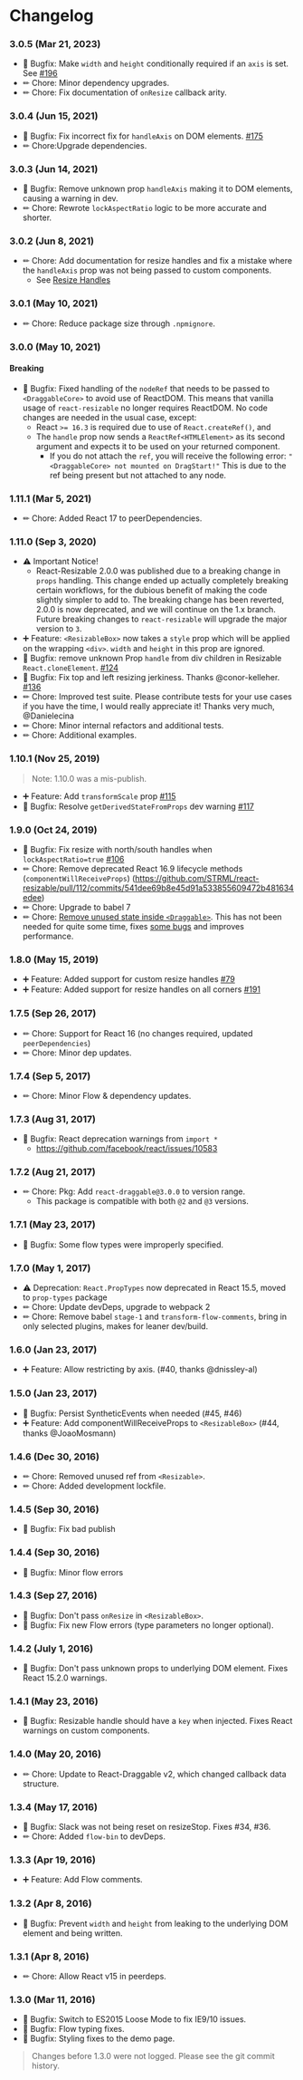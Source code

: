 # Changelog

### 3.0.5 (Mar 21, 2023)

- 🐛 Bugfix: Make `width` and `height` conditionally required if an `axis` is set. See [#196](https://github.com/react-grid-layout/react-resizable/issues/196)
- ✏ Chore: Minor dependency upgrades.
- ✏ Chore: Fix documentation of `onResize` callback arity.

### 3.0.4 (Jun 15, 2021)

- 🐛 Bugfix: Fix incorrect fix for `handleAxis` on DOM elements. [#175](https://github.com/react-grid-layout/react-resizable/issues/175)
- ✏ Chore:Upgrade dependencies.

### 3.0.3 (Jun 14, 2021)

- 🐛 Bugfix: Remove unknown prop `handleAxis` making it to DOM elements, causing a warning in dev.
- ✏ Chore: Rewrote `lockAspectRatio` logic to be more accurate and shorter.

### 3.0.2 (Jun 8, 2021)

- ✏ Chore: Add documentation for resize handles and fix a mistake where the `handleAxis` prop was not being passed to custom components.
  - See [Resize Handles](README.md#resize-handle)

### 3.0.1 (May 10, 2021)

- ✏ Chore: Reduce package size through `.npmignore`.

### 3.0.0 (May 10, 2021)

#### Breaking

- 🐛 Bugfix: Fixed handling of the `nodeRef` that needs to be passed to `<DraggableCore>` to avoid use of ReactDOM. This means that vanilla usage of `react-resizable` no longer requires ReactDOM. No code changes are needed in the usual case, except:
  - React `>= 16.3` is required due to use of `React.createRef()`, and
  - The `handle` prop now sends a `ReactRef<HTMLElement>` as its second argument and expects it to be used on your returned component.
    - If you do not attach the `ref`, you will receive the following error: `"<DraggableCore> not mounted on DragStart!"` This is due to the ref being present but not attached to any node.

### 1.11.1 (Mar 5, 2021)

- ✏ Chore: Added React 17 to peerDependencies.

### 1.11.0 (Sep 3, 2020)

- ⚠ Important Notice!
  - React-Resizable 2.0.0 was published due to a breaking change in `props` handling. This change ended up actually completely breaking certain workflows, for the dubious benefit of making the code slightly simpler to add to. The breaking change has been reverted, 2.0.0 is now deprecated, and we will continue on the 1.x branch. Future breaking changes to `react-resizable` will upgrade the major version to `3`.
- ➕ Feature: `<ResizableBox>` now takes a `style` prop which will be applied on the wrapping `<div>`. `width` and `height` in this prop are ignored.
- 🐛 Bugfix: remove unknown Prop `handle` from div children in Resizable `React.cloneElement`. [#124](https://github.com/STRML/react-resizable/issues/124)
- 🐛 Bugfix: Fix top and left resizing jerkiness. Thanks @conor-kelleher. [#136](https://github.com/STRML/react-resizable/pull/136)
- ✏ Chore: Improved test suite. Please contribute tests for your use cases if you have the time, I would really appreciate it! Thanks very much, @Danielecina
- ✏ Chore: Minor internal refactors and additional tests.
- ✏ Chore: Additional examples.

### 1.10.1 (Nov 25, 2019)

> Note: 1.10.0 was a mis-publish.

- ➕ Feature: Add `transformScale` prop [#115](https://github.com/STRML/react-resizable/pull/115)
- 🐛 Bugfix: Resolve `getDerivedStateFromProps` dev warning [#117](https://github.com/STRML/react-resizable/pull/117)

### 1.9.0 (Oct 24, 2019)

- 🐛 Bugfix: Fix resize with north/south handles when `lockAspectRatio=true` [#106](https://github.com/STRML/react-resizable/pull/106)
- ✏ Chore: Remove deprecated React 16.9 lifecycle methods (`componentWillReceiveProps`) (https://github.com/STRML/react-resizable/pull/112/commits/541dee69b8e45d91a533855609472b481634edee)
- ✏ Chore: Upgrade to babel 7
- ✏ Chore: [Remove unused state inside `<Draggable>`](https://github.com/STRML/react-resizable/pull/112/commits/05693f63d6d221ad652f0f28af024cfb46a5f2df). This has not been needed for quite some time, fixes [some bugs](https://github.com/STRML/react-resizable/issues/99) and improves performance.

### 1.8.0 (May 15, 2019)

- ➕ Feature: Added support for custom resize handles [#79](https://github.com/STRML/react-resizable/pull/79)
- ➕ Feature: Added support for resize handles on all corners [#191](https://github.com/STRML/react-resizable/pull/191)

### 1.7.5 (Sep 26, 2017)

- ✏ Chore: Support for React 16 (no changes required, updated `peerDependencies`)
- ✏ Chore: Minor dep updates.

### 1.7.4 (Sep 5, 2017)

- ✏ Chore: Minor Flow & dependency updates.

### 1.7.3 (Aug 31, 2017)

- 🐛 Bugfix: React deprecation warnings from `import *`
  - https://github.com/facebook/react/issues/10583

### 1.7.2 (Aug 21, 2017)

- ✏ Chore: Pkg: Add `react-draggable@3.0.0` to version range.
  - This package is compatible with both `@2` and `@3` versions.

### 1.7.1 (May 23, 2017)

- 🐛 Bugfix: Some flow types were improperly specified.

### 1.7.0 (May 1, 2017)

- ⚠ Deprecation: `React.PropTypes` now deprecated in React 15.5, moved to `prop-types` package
- ✏ Chore: Update devDeps, upgrade to webpack 2
- ✏ Chore: Remove babel `stage-1` and `transform-flow-comments`, bring in only selected plugins, makes for leaner dev/build.

### 1.6.0 (Jan 23, 2017)

- ➕ Feature: Allow restricting by axis. (#40, thanks @dnissley-al)

### 1.5.0 (Jan 23, 2017)

- 🐛 Bugfix: Persist SyntheticEvents when needed (#45, #46)
- ➕ Feature: Add componentWillReceiveProps to `<ResizableBox>` (#44, thanks @JoaoMosmann)

### 1.4.6 (Dec 30, 2016)

- ✏ Chore: Removed unused ref from `<Resizable>`.
- ✏ Chore: Added development lockfile.

### 1.4.5 (Sep 30, 2016)

- 🐛 Bugfix: Fix bad publish

### 1.4.4 (Sep 30, 2016)

- 🐛 Bugfix: Minor flow errors

### 1.4.3 (Sep 27, 2016)

- 🐛 Bugfix: Don't pass `onResize` in `<ResizableBox>`.
- 🐛 Bugfix: Fix new Flow errors (type parameters no longer optional).

### 1.4.2 (July 1, 2016)

- 🐛 Bugfix: Don't pass unknown props to underlying DOM element. Fixes React 15.2.0 warnings.

### 1.4.1 (May 23, 2016)

- 🐛 Bugfix: Resizable handle should have a `key` when injected. Fixes React warnings on custom components.

### 1.4.0 (May 20, 2016)

- ✏ Chore: Update to React-Draggable v2, which changed callback data structure.

### 1.3.4 (May 17, 2016)

- 🐛 Bugfix: Slack was not being reset on resizeStop. Fixes #34, #36.
- ✏ Chore: Added `flow-bin` to devDeps.

### 1.3.3 (Apr 19, 2016)

- ➕ Feature: Add Flow comments.

### 1.3.2 (Apr 8, 2016)

- 🐛 Bugfix: Prevent `width` and `height` from leaking to the underlying DOM element and being written.

### 1.3.1 (Apr 8, 2016)

- ✏ Chore: Allow React v15 in peerdeps.

### 1.3.0 (Mar 11, 2016)

- 🐛 Bugfix: Switch to ES2015 Loose Mode to fix IE9/10 issues.
- 🐛 Bugfix: Flow typing fixes.
- 🐛 Bugfix: Styling fixes to the demo page.

> Changes before 1.3.0 were not logged. Please see the git commit history.
